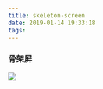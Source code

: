 ```yaml
---
title: skeleton-screen
date: 2019-01-14 19:33:18
tags:
---
```

### 骨架屏
![](https://ws1.sinaimg.cn/large/e4d30300ly1fz6cm68qftj21280bot91.jpg)
